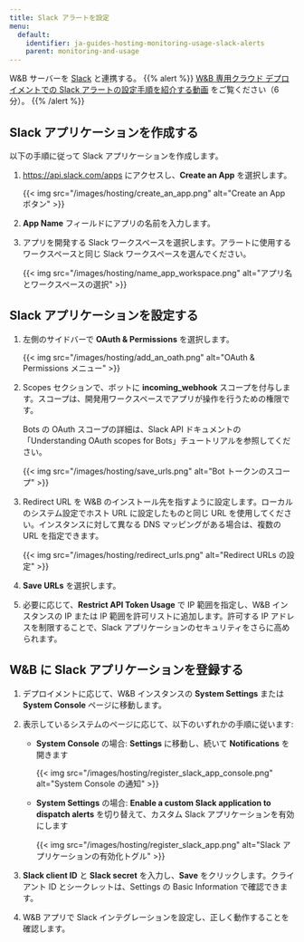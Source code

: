```yaml
---
title: Slack アラートを設定
menu:
  default:
    identifier: ja-guides-hosting-monitoring-usage-slack-alerts
    parent: monitoring-and-usage
---
```


W&B サーバーを [Slack](https://slack.com/) と連携する。
{{% alert %}}
[W&B 専用クラウド デプロイメントでの Slack アラートの設定手順を紹介する動画](https://www.youtube.com/watch?v=JmvKb-7u-oU) をご覧ください（6 分）。
{{% /alert %}}

## Slack アプリケーションを作成する

以下の手順に従って Slack アプリケーションを作成します。

1. https://api.slack.com/apps にアクセスし、**Create an App** を選択します。

    {{< img src="/images/hosting/create_an_app.png" alt="Create an App ボタン" >}}

2. **App Name** フィールドにアプリの名前を入力します。
3. アプリを開発する Slack ワークスペースを選択します。アラートに使用するワークスペースと同じ Slack ワークスペースを選んでください。

    {{< img src="/images/hosting/name_app_workspace.png" alt="アプリ名とワークスペースの選択" >}}

## Slack アプリケーションを設定する

1. 左側のサイドバーで **OAuth & Permissions** を選択します。

    {{< img src="/images/hosting/add_an_oath.png" alt="OAuth & Permissions メニュー" >}}

2. Scopes セクションで、ボットに **incoming_webhook** スコープを付与します。スコープは、開発用ワークスペースでアプリが操作を行うための権限です。

    Bots の OAuth スコープの詳細は、Slack API ドキュメントの「Understanding OAuth scopes for Bots」チュートリアルを参照してください。

    {{< img src="/images/hosting/save_urls.png" alt="Bot トークンのスコープ" >}}

3. Redirect URL を W&B のインストール先を指すように設定します。ローカルのシステム設定でホスト URL に設定したものと同じ URL を使用してください。インスタンスに対して異なる DNS マッピングがある場合は、複数の URL を指定できます。

    {{< img src="/images/hosting/redirect_urls.png" alt="Redirect URLs の設定" >}}

4. **Save URLs** を選択します。
5. 必要に応じて、**Restrict API Token Usage** で IP 範囲を指定し、W&B インスタンスの IP または IP 範囲を許可リストに追加します。許可する IP アドレスを制限することで、Slack アプリケーションのセキュリティをさらに高められます。

## W&B に Slack アプリケーションを登録する

1. デプロイメントに応じて、W&B インスタンスの **System Settings** または **System Console** ページに移動します。

2. 表示しているシステムのページに応じて、以下のいずれかの手順に従います:

    - **System Console** の場合: **Settings** に移動し、続いて **Notifications** を開きます

      {{< img src="/images/hosting/register_slack_app_console.png" alt="System Console の通知" >}}

    - **System Settings** の場合: **Enable a custom Slack application to dispatch alerts** を切り替えて、カスタム Slack アプリケーションを有効にします

      {{< img src="/images/hosting/register_slack_app.png" alt="Slack アプリケーションの有効化トグル" >}}

3. **Slack client ID** と **Slack secret** を入力し、**Save** をクリックします。クライアント ID とシークレットは、Settings の Basic Information で確認できます。

4. W&B アプリで Slack インテグレーションを設定し、正しく動作することを確認します。